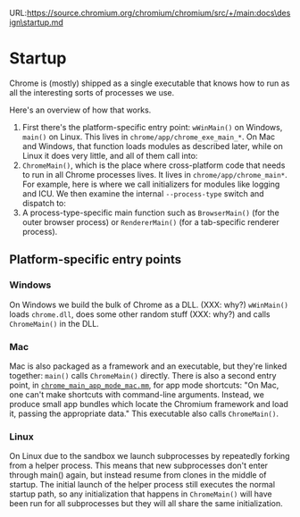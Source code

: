 URL:https://source.chromium.org/chromium/chromium/src/+/main:docs\design\startup.md
# Startup

Chrome is (mostly) shipped as a single executable that knows how to run as all
the interesting sorts of processes we use.

Here's an overview of how that works.

1. First there's the platform-specific entry point: `wWinMain()` on Windows,
   `main()` on Linux.  This lives in `chrome/app/chrome_exe_main_*`.  On Mac and
   Windows, that function loads modules as described later, while on Linux it
   does very little, and all of them call into:
2. `ChromeMain()`, which is the place where cross-platform code that needs to
   run in all Chrome processes lives.  It lives in `chrome/app/chrome_main*`.
   For example, here is where we call initializers for modules like logging and
   ICU.  We then examine the internal `--process-type` switch and dispatch to:
3. A process-type-specific main function such as `BrowserMain()` (for the outer
   browser process) or `RendererMain()` (for a tab-specific renderer process).

## Platform-specific entry points

### Windows

On Windows we build the bulk of Chrome as a DLL.  (XXX: why?)  `wWinMain()`
loads `chrome.dll`, does some other random stuff (XXX: why?) and calls
`ChromeMain()` in the DLL.

### Mac

Mac is also packaged as a framework and an executable, but they're linked
together: `main()` calls `ChromeMain()` directly.  There is also a second entry
point, in
[`chrome_main_app_mode_mac.mm`](https://cs.chromium.org/chromium/src/chrome/app_shim/chrome_main_app_mode_mac.mm),
for app mode shortcuts: "On Mac, one can't make shortcuts with command-line
arguments. Instead, we produce small app bundles which locate the Chromium
framework and load it, passing the appropriate
data."  This executable also calls `ChromeMain()`.

### Linux

On Linux due to the sandbox we launch subprocesses by repeatedly forking from a
helper process.  This means that new subprocesses don't enter through main()
again, but instead resume from clones in the middle of startup.  The initial
launch of the helper process still executes the normal startup path, so any
initialization that happens in `ChromeMain()` will have been run for all
subprocesses but they will all share the same initialization.
